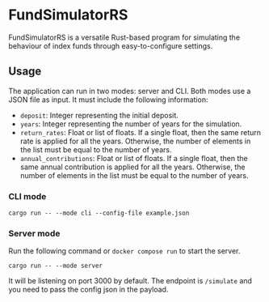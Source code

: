 # FundSimulatorRS
FundSimulatorRS is a versatile Rust-based program for simulating the behaviour of index funds through easy-to-configure settings.


## Usage
The application can run in two modes: server and CLI. Both modes use a JSON file as input. It must include the following information:
- `deposit`: Integer representing the initial deposit. 
- `years`: Integer representing the number of years for the simulation.
- `return_rates`: Float or list of floats. If a single float, then the same return rate is applied for all the years. Otherwise, the number of elements in the list must be equal to the number of years.
- `annual_contributions`: Float or list of floats. If a single float, then the same annual contribution is applied for all the years. Otherwise, the number of elements in the list must be equal to the number of years.

### CLI mode
```
cargo run -- --mode cli --config-file example.json
```

### Server mode
Run the following command or `docker compose run` to start the server.
```
cargo run -- --mode server
```
It will be listening on port 3000 by default.
The endpoint is `/simulate` and you need to pass the config json in the payload.
